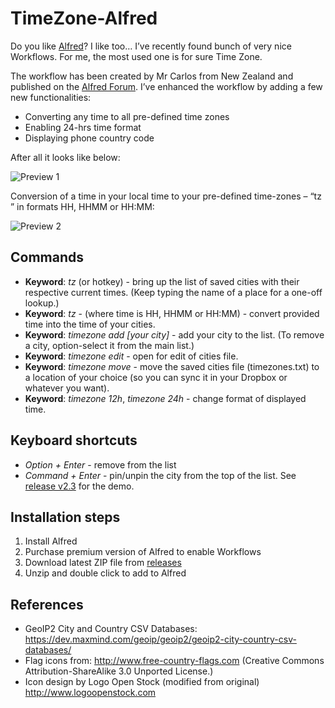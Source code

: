 # TimeZone-Alfred

Do you like [Alfred](https://www.alfredapp.com/)? I like too… I’ve recently found bunch of very nice Workflows. For me, the most used one is for sure Time Zone.

The workflow has been created by Mr Carlos from New Zealand and published on the [Alfred Forum](http://www.alfredforum.com/topic/491-timezones-a-world-clock-script-filter-updated-to-v17/). I’ve enhanced the workflow by adding a few new functionalities:

* Converting any time to all pre-defined time zones
* Enabling 24-hrs time format
* Displaying phone country code

After all it looks like below:

![Preview 1](https://jhartman.pl/wp-content/uploads/2016/12/Alfred2.png)

Conversion of a time in your local time to your pre-defined time-zones – “tz <time>” in formats HH, HHMM or HH:MM:

![Preview 2](https://jhartman.pl/wp-content/uploads/2016/12/Alfred3.png)

## Commands

* **Keyword**: *tz* (or hotkey) - bring up the list of saved cities with their respective current times. (Keep typing the name of a place for a one-off lookup.)
* **Keyword**: *tz <time>* - (where time is HH, HHMM or HH:MM) - convert provided time into the time of your cities. 
* **Keyword**: *timezone add [your city]* - add your city to the list. (To remove a city, option-select it from the main list.)
* **Keyword**: *timezone edit* - open for edit of cities file.
* **Keyword**: *timezone move* - move the saved cities file (timezones.txt) to a location of your choice (so you can sync it in your Dropbox or whatever you want).
* **Keyword**: *timezone 12h*, *timezone 24h* - change format of displayed time.

## Keyboard shortcuts

* *Option + Enter* - remove from the list
* *Command + Enter* - pin/unpin the city from the top of the list. See [release v2.3](https://github.com/jaroslawhartman/TimeZones-Alfred/releases/tag/v2.3) for the demo.

## Installation steps

1. Install Alfred
2. Purchase premium version of Alfred to enable Workflows
3. Download latest ZIP file from [releases](https://github.com/jaroslawhartman/TimeZones-Alfred/releases)
4. Unzip and double click to add to Alfred

## References

* GeoIP2 City and Country CSV Databases: https://dev.maxmind.com/geoip/geoip2/geoip2-city-country-csv-databases/
* Flag icons from: http://www.free-country-flags.com (Creative Commons Attribution-ShareAlike 3.0 Unported License.)
* Icon design by Logo Open Stock (modified from original) http://www.logoopenstock.com
